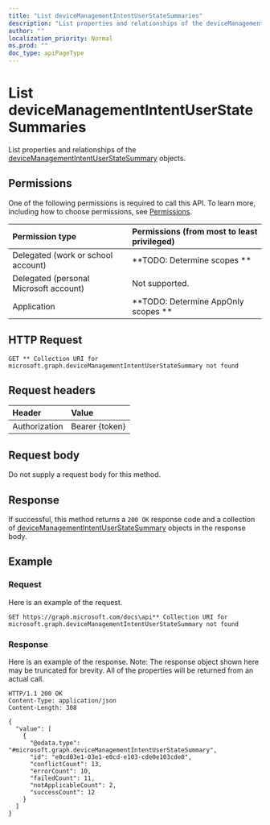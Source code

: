 ```yaml
---
title: "List deviceManagementIntentUserStateSummaries"
description: "List properties and relationships of the deviceManagementIntentUserStateSummary objects."
author: ""
localization_priority: Normal
ms.prod: ""
doc_type: apiPageType
---
```


# List deviceManagementIntentUserStateSummaries

List properties and relationships of the [deviceManagementIntentUserStateSummary](../resources/devicemanagementintentuserstatesummary.md) objects.

## Permissions
One of the following permissions is required to call this API. To learn more, including how to choose permissions, see [Permissions](/concepts/permissions-reference.md).

|Permission type|Permissions (from most to least privileged)|
|:---|:---|
|Delegated (work or school account)|**TODO: Determine scopes **|
|Delegated (personal Microsoft account)|Not supported.|
|Application|**TODO: Determine AppOnly scopes **|

## HTTP Request
<!-- {
  "blockType": "ignored"
}
-->
``` http
GET ** Collection URI for microsoft.graph.deviceManagementIntentUserStateSummary not found
```

## Request headers
|Header|Value|
|:---|:---|
|Authorization|Bearer {token}|

## Request body
Do not supply a request body for this method.

## Response
If successful, this method returns a `200 OK` response code and a collection of [deviceManagementIntentUserStateSummary](../resources/devicemanagementintentuserstatesummary.md) objects in the response body.

## Example

### Request
Here is an example of the request.
<!-- {
  "blockType": "request",
  "name": "get_devicemanagementintentuserstatesummary"
}
-->
``` http
GET https://graph.microsoft.com/docs\api** Collection URI for microsoft.graph.deviceManagementIntentUserStateSummary not found
```

### Response
Here is an example of the response. Note: The response object shown here may be truncated for brevity. All of the properties will be returned from an actual call.
<!-- {
  "blockType": "response",
  "truncated": true,
  "@odata.type": "collection(microsoft.graph.devicemanagementintentuserstatesummary)"
}
-->
``` http
HTTP/1.1 200 OK
Content-Type: application/json
Content-Length: 308

{
  "value": [
    {
      "@odata.type": "#microsoft.graph.deviceManagementIntentUserStateSummary",
      "id": "e0cd03e1-03e1-e0cd-e103-cde0e103cde0",
      "conflictCount": 13,
      "errorCount": 10,
      "failedCount": 11,
      "notApplicableCount": 2,
      "successCount": 12
    }
  ]
}
```

